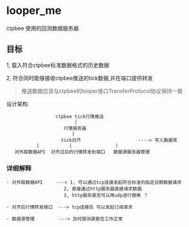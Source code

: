 # looper_me
ctpbee 使用的回测数据服务器

## 目标

1, 载入符合ctpbee标准数据格式的历史数据

2, 符合同时能够接收ctpbee推送的tick数据,并在端口提供转发 



> 推送数据应该与ctpbee的looper接口TransferProtocol协议保持一致



设计架构 

                      ctpbee tick行情推送
                             |
                         行情服务器
                            |
                        tick对齐                     ----> 写入数据库 
               |           |                |
       对外取数据API  对齐过后的行情转发到端口   数据源服务器管理                 


### 详细解释

    - 对外取数据API     ---> 1, 可以通过tcp连接发起符合标准的指定日期数据请求
                         2, 直接通过http服务器直接请求数据
                         3, http服务是否可以用udp进行替换 ？ 
                     
    - 对齐后行情转发端口  ---> tcp连接后 可以发起订阅请求 

    - 数据源管理         ---> 及时探测源是否工作正常  
